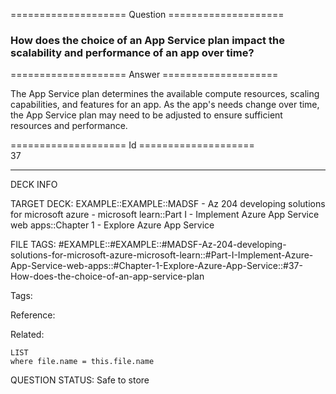 ==================== Question ====================  

### How does the choice of an App Service plan impact the scalability and performance of an app over time?  

==================== Answer ====================  

The App Service plan determines the available compute resources, scaling capabilities, and features for an app. As the app's needs change over time, the App Service plan may need to be adjusted to ensure sufficient resources and performance.

==================== Id ====================  
37

---

DECK INFO

TARGET DECK: EXAMPLE::EXAMPLE::MADSF - Az 204 developing solutions for microsoft azure - microsoft learn::Part I - Implement Azure App Service web apps::Chapter 1 - Explore Azure App Service

FILE TAGS: #EXAMPLE::#EXAMPLE::#MADSF-Az-204-developing-solutions-for-microsoft-azure-microsoft-learn::#Part-I-Implement-Azure-App-Service-web-apps::#Chapter-1-Explore-Azure-App-Service::#37-How-does-the-choice-of-an-app-service-plan

Tags:

Reference:

Related:

```dataview
LIST
where file.name = this.file.name
```
QUESTION STATUS: Safe to store
